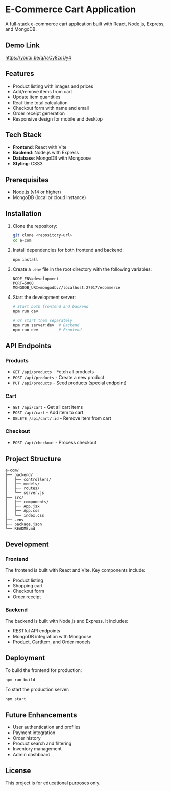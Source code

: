 # E-Commerce Cart Application

A full-stack e-commerce cart application built with React, Node.js, Express, and MongoDB.

## Demo Link
https://youtu.be/qAaCy8zdUy4

## Features

- Product listing with images and prices
- Add/remove items from cart
- Update item quantities
- Real-time total calculation
- Checkout form with name and email
- Order receipt generation
- Responsive design for mobile and desktop

## Tech Stack

- **Frontend**: React with Vite
- **Backend**: Node.js with Express
- **Database**: MongoDB with Mongoose
- **Styling**: CSS3

## Prerequisites

- Node.js (v14 or higher)
- MongoDB (local or cloud instance)

## Installation

1. Clone the repository:
   ```bash
   git clone <repository-url>
   cd e-com
   ```

2. Install dependencies for both frontend and backend:
   ```bash
   npm install
   ```

3. Create a `.env` file in the root directory with the following variables:
   ```env
   NODE_ENV=development
   PORT=5000
   MONGODB_URI=mongodb://localhost:27017/ecommerce
   ```

4. Start the development server:
   ```bash
   # Start both frontend and backend
   npm run dev
   
   # Or start them separately
   npm run server:dev  # Backend
   npm run dev         # Frontend
   ```

## API Endpoints

### Products
- `GET /api/products` - Fetch all products
- `POST /api/products` - Create a new product
- `PUT /api/products` - Seed products (special endpoint)

### Cart
- `GET /api/cart` - Get all cart items
- `POST /api/cart` - Add item to cart
- `DELETE /api/cart/:id` - Remove item from cart

### Checkout
- `POST /api/checkout` - Process checkout

## Project Structure

```
e-com/
├── backend/
│   ├── controllers/
│   ├── models/
│   ├── routes/
│   └── server.js
├── src/
│   ├── components/
│   ├── App.jsx
│   ├── App.css
│   └── index.css
├── .env
├── package.json
└── README.md
```

## Development

### Frontend
The frontend is built with React and Vite. Key components include:
- Product listing
- Shopping cart
- Checkout form
- Order receipt

### Backend
The backend is built with Node.js and Express. It includes:
- RESTful API endpoints
- MongoDB integration with Mongoose
- Product, CartItem, and Order models

## Deployment

To build the frontend for production:
```bash
npm run build
```

To start the production server:
```bash
npm start
```

## Future Enhancements

- User authentication and profiles
- Payment integration
- Order history
- Product search and filtering
- Inventory management
- Admin dashboard

## License

This project is for educational purposes only.